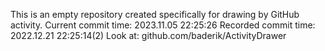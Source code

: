 This is an empty repository created specifically for drawing by GitHub activity.
Current commit time: 2023.11.05 22:25:26
Recorded commit time: 2022.12.21 22:25:14(2)
Look at: github.com/baderik/ActivityDrawer
